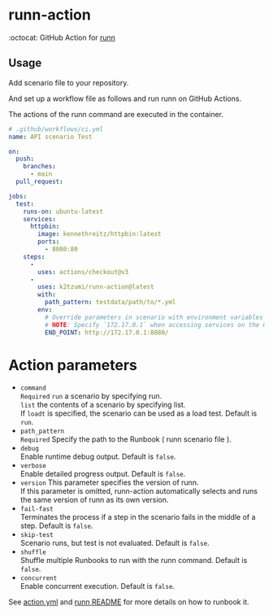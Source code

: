 # runn-action

:octocat: GitHub Action for [runn](https://github.com/k1LoW/runn)

## Usage

Add scenario file to your repository.

And set up a workflow file as follows and run runn on GitHub Actions.

The actions of the runn command are executed in the container.

``` yaml
# .github/workflows/ci.yml
name: API scenario Test

on:
  push:
    branches:
      - main
  pull_request:

jobs:
  test:
    runs-on: ubuntu-latest
    services:
      httpbin:
        image: kennethreitz/httpbin:latest
        ports:
          - 8080:80
    steps:
      -
        uses: actions/checkout@v3
      -
        uses: k2tzumi/runn-action@latest
        with:
          path_pattern: testdata/path/to/*.yml
        env:
          # Override parameters in scenario with environment variables
          # NOTE: Specify `172.17.0.1` when accessing services on the GitHub Actions host.
          END_POINT: http://172.17.0.1:8080/
```

# Action parameters

- `command`  
`Required` `run` a scenario by specifying run.  
`list` the contents of a scenario by specifying list.  
If `loadt` is specified, the scenario can be used as a load test. 
Default is `run`.
- `path_pattern`  
`Required` Specify the path to the Runbook ( runn scenario file ).
- `debug`  
Enable runtime debug output. Default is `false`.
- `verbose`  
Enable detailed progress output. Default is `false`.
- `version`
This parameter specifies the version of runn.  
If this parameter is omitted, runn-action automatically selects and runs the same version of runn as its own version.
- `fail-fast`  
Terminates the process if a step in the scenario fails in the middle of a step. Default is `false`.
- `skip-test`  
Scenario runs, but test is not evaluated. Default is `false`.
- `shuffle`  
Shuffle multiple Runbooks to run with the runn command. Default is `false`.
- `concurrent`  
Enable concurrent execution. Default is `false`.


See [action.yml](action.yml) and [runn README](https://github.com/k1LoW/runn) for more details on how to runbook it.
